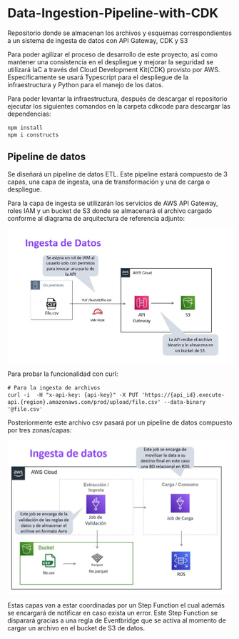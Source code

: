 # Data-Ingestion-Pipeline-with-CDK
Repositorio donde se almacenan los archivos y esquemas correspondientes a un sistema de ingesta de datos con API Gateway, CDK y S3 

Para poder agilizar el proceso de desarrollo de este proyecto, así como mantener una consistencia en el despliegue y mejorar la seguridad se utilizará IaC a través del Cloud Development Kit(CDK) provisto por AWS. Específicamente se usará Typescript para el despliegue de la infraestructura y Python para el manejo de los datos.

Para poder levantar la infraestructura, después de descargar el repositorio ejecutar los siguientes comandos en la carpeta cdkcode para descargar las dependencias:
```
npm install
npm i constructs
```


## Pipeline de datos
Se diseñará un pipeline de datos ETL. Este pipeline estará compuesto de 3 capas, una capa de ingesta, una de transformación y una de carga o despliegue.

Para la capa de ingesta se utilizarán los servicios de AWS API Gateway, roles IAM y un bucket de S3 donde se almacenará el archivo cargado conforme al diagrama de arquitectura de referencia adjunto:

![Diagrama de ingesta](https://github.com/JugueDev/Data-Ingestion-Pipeline-with-CDK/blob/main/images/diagrama_ingesta.jpg?raw=true)

Para probar la funcionalidad con curl:

```
# Para la ingesta de archivos
curl -i  -H "x-api-key: {api-key}" -X PUT 'https://{api_id}.execute-api.{region}.amazonaws.com/prod/upload/file.csv' --data-binary '@file.csv'

```

Posteriormente este archivo csv pasará por un pipeline de datos compuesto por tres zonas/capas:

![Diagrama del Pipeline de datos](https://github.com/JugueDev/Data-Ingestion-Pipeline-with-CDK/blob/main/images/diagrama_pipeline.jpg?raw=true)

Estas capas van a estar coordinadas por un Step Function el cual además se encargará de notificar en caso exista un error. Este Step Function se disparará gracias a una regla de Eventbridge que se activa al momento de cargar un archivo en el bucket de S3 de datos.


